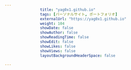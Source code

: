 ---
                title: "yag0x1.github.io"
                tags: [パーソナルサイト, ポートフォリオ]
                externalUrl: "https://yag0x1.github.io"
                weight: 104
                showDate: false
                showAuthor: false
                showReadingTime: false
                showEdit: false
                showLikes: false
                showViews: false
                layoutBackgroundHeaderSpace: false
                ---

